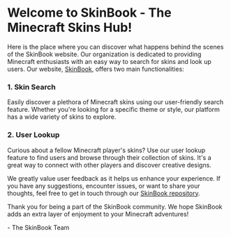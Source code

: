 # Welcome to SkinBook - The Minecraft Skins Hub!

Here is the place where you can discover what happens behind the scenes of the SkinBook website. Our organization is dedicated to providing Minecraft enthusiasts with an easy way to search for skins and look up users. Our website, [SkinBook](http://skins.hs50.cc/), offers two main functionalities:

### 1. Skin Search

Easily discover a plethora of Minecraft skins using our user-friendly search feature. Whether you're looking for a specific theme or style, our platform has a wide variety of skins to explore.

### 2. User Lookup

Curious about a fellow Minecraft player's skins? Use our user lookup feature to find users and browse through their collection of skins. It's a great way to connect with other players and discover creative designs.

We greatly value user feedback as it helps us enhance your experience. If you have any suggestions, encounter issues, or want to share your thoughts, feel free to get in touch through our [SkinBook repository](https://github.com/skinbookmc/SkinBook).

Thank you for being a part of the SkinBook community. We hope SkinBook adds an extra layer of enjoyment to your Minecraft adventures!

\- The SkinBook Team
